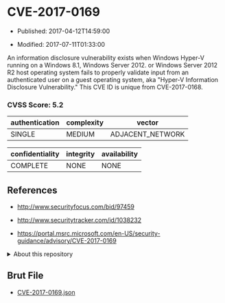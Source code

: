 # CVE-2017-0169

- Published: 2017-04-12T14:59:00

- Modified: 2017-07-11T01:33:00

An information disclosure vulnerability exists when Windows Hyper-V running on a Windows 8.1, Windows Server 2012. or Windows Server 2012 R2 host operating system fails to properly validate input from an authenticated user on a guest operating system, aka "Hyper-V Information Disclosure Vulnerability." This CVE ID is unique from CVE-2017-0168.

### CVSS Score: **5.2**

| authentication | complexity | vector |
| --- | --- | --- |
| SINGLE | MEDIUM | ADJACENT_NETWORK |

| confidentiality | integrity | availability |
| --- | --- | --- |
| COMPLETE | NONE | NONE |

## References

* http://www.securityfocus.com/bid/97459

* http://www.securitytracker.com/id/1038232

* https://portal.msrc.microsoft.com/en-US/security-guidance/advisory/CVE-2017-0169

<details>
<summary>About this repository</summary> 

  This repository is part of the project [Live Hack CVE](https://github.com/Live-Hack-CVE). Main website can be found [www.live-hack.org](https://www.live-hack.org) 
  
  Made by [Sn0wAlice](https://github.com/Sn0wAlice) for the people that care about security and need to have a feed of the latest CVEs. Hope you enjoy it, don't forget to star the repo and follow me on [Twitter](https://twitter.com/Sn0wAlice) and [Github](https://github.com/Sn0wAlice). And that is my [personnal website](https://www.alice-snow.me/)

  - [Home Page](https://github.com/Live-Hack-CVE)
  - [Framework](https://github.com/Live-Hack-CVE/cve-framework)
  - [CVE database](https://github.com/Live-Hack-CVE/full_database)
  - [Changelog](https://github.com/Live-Hack-CVE/Changelog)
</details>

## Brut File

* [CVE-2017-0169.json](https://raw.githubusercontent.com/Live-Hack-CVE/full_database/main/cves/2017/CVE-2017-0169.json)

